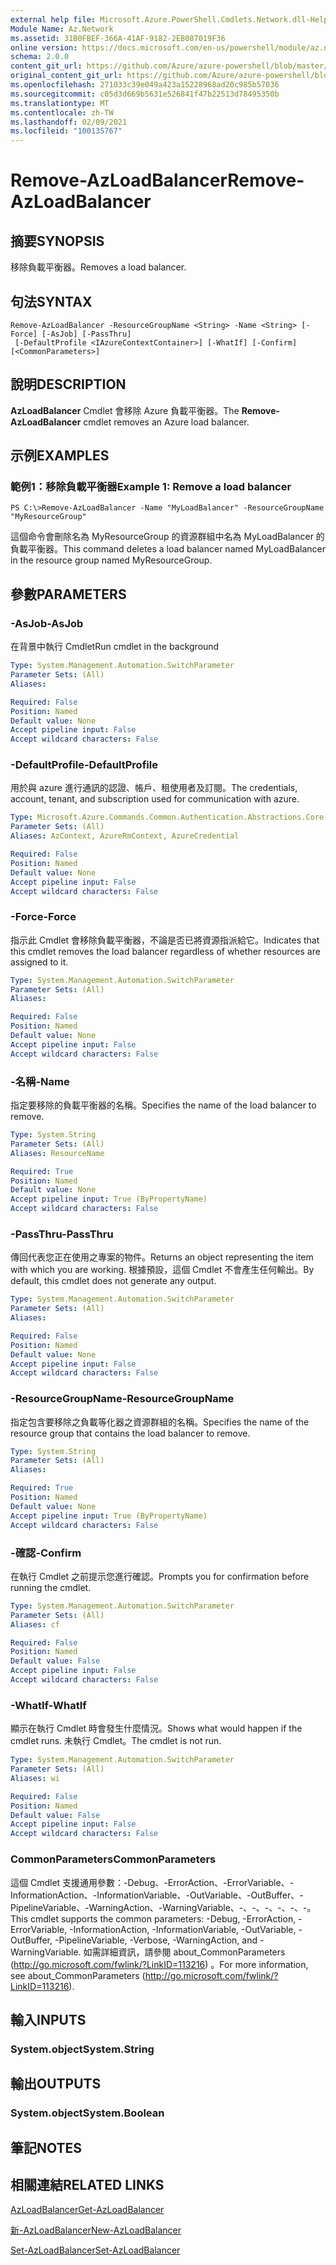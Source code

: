 ```yaml
---
external help file: Microsoft.Azure.PowerShell.Cmdlets.Network.dll-Help.xml
Module Name: Az.Network
ms.assetid: 31B0FBEF-366A-41AF-9182-2EB087019F36
online version: https://docs.microsoft.com/en-us/powershell/module/az.network/remove-azloadbalancer
schema: 2.0.0
content_git_url: https://github.com/Azure/azure-powershell/blob/master/src/Network/Network/help/Remove-AzLoadBalancer.md
original_content_git_url: https://github.com/Azure/azure-powershell/blob/master/src/Network/Network/help/Remove-AzLoadBalancer.md
ms.openlocfilehash: 271033c39e049a423a15228968ad20c985b57036
ms.sourcegitcommit: c05d3d669b5631e526841f47b22513d78495350b
ms.translationtype: MT
ms.contentlocale: zh-TW
ms.lasthandoff: 02/09/2021
ms.locfileid: "100135767"
---
```

# <span data-ttu-id="a8d6e-101">Remove-AzLoadBalancer</span><span class="sxs-lookup"><span data-stu-id="a8d6e-101">Remove-AzLoadBalancer</span></span>

## <span data-ttu-id="a8d6e-102">摘要</span><span class="sxs-lookup"><span data-stu-id="a8d6e-102">SYNOPSIS</span></span>
<span data-ttu-id="a8d6e-103">移除負載平衡器。</span><span class="sxs-lookup"><span data-stu-id="a8d6e-103">Removes a load balancer.</span></span>

## <span data-ttu-id="a8d6e-104">句法</span><span class="sxs-lookup"><span data-stu-id="a8d6e-104">SYNTAX</span></span>

```
Remove-AzLoadBalancer -ResourceGroupName <String> -Name <String> [-Force] [-AsJob] [-PassThru]
 [-DefaultProfile <IAzureContextContainer>] [-WhatIf] [-Confirm] [<CommonParameters>]
```

## <span data-ttu-id="a8d6e-105">說明</span><span class="sxs-lookup"><span data-stu-id="a8d6e-105">DESCRIPTION</span></span>
<span data-ttu-id="a8d6e-106">**AzLoadBalancer** Cmdlet 會移除 Azure 負載平衡器。</span><span class="sxs-lookup"><span data-stu-id="a8d6e-106">The **Remove-AzLoadBalancer** cmdlet removes an Azure load balancer.</span></span>

## <span data-ttu-id="a8d6e-107">示例</span><span class="sxs-lookup"><span data-stu-id="a8d6e-107">EXAMPLES</span></span>

### <span data-ttu-id="a8d6e-108">範例1：移除負載平衡器</span><span class="sxs-lookup"><span data-stu-id="a8d6e-108">Example 1: Remove a load balancer</span></span>
```
PS C:\>Remove-AzLoadBalancer -Name "MyLoadBalancer" -ResourceGroupName "MyResourceGroup"
```

<span data-ttu-id="a8d6e-109">這個命令會刪除名為 MyResourceGroup 的資源群組中名為 MyLoadBalancer 的負載平衡器。</span><span class="sxs-lookup"><span data-stu-id="a8d6e-109">This command deletes a load balancer named MyLoadBalancer in the resource group named MyResourceGroup.</span></span>

## <span data-ttu-id="a8d6e-110">參數</span><span class="sxs-lookup"><span data-stu-id="a8d6e-110">PARAMETERS</span></span>

### <span data-ttu-id="a8d6e-111">-AsJob</span><span class="sxs-lookup"><span data-stu-id="a8d6e-111">-AsJob</span></span>
<span data-ttu-id="a8d6e-112">在背景中執行 Cmdlet</span><span class="sxs-lookup"><span data-stu-id="a8d6e-112">Run cmdlet in the background</span></span>

```yaml
Type: System.Management.Automation.SwitchParameter
Parameter Sets: (All)
Aliases:

Required: False
Position: Named
Default value: None
Accept pipeline input: False
Accept wildcard characters: False
```

### <span data-ttu-id="a8d6e-113">-DefaultProfile</span><span class="sxs-lookup"><span data-stu-id="a8d6e-113">-DefaultProfile</span></span>
<span data-ttu-id="a8d6e-114">用於與 azure 進行通訊的認證、帳戶、租使用者及訂閱。</span><span class="sxs-lookup"><span data-stu-id="a8d6e-114">The credentials, account, tenant, and subscription used for communication with azure.</span></span>

```yaml
Type: Microsoft.Azure.Commands.Common.Authentication.Abstractions.Core.IAzureContextContainer
Parameter Sets: (All)
Aliases: AzContext, AzureRmContext, AzureCredential

Required: False
Position: Named
Default value: None
Accept pipeline input: False
Accept wildcard characters: False
```

### <span data-ttu-id="a8d6e-115">-Force</span><span class="sxs-lookup"><span data-stu-id="a8d6e-115">-Force</span></span>
<span data-ttu-id="a8d6e-116">指示此 Cmdlet 會移除負載平衡器，不論是否已將資源指派給它。</span><span class="sxs-lookup"><span data-stu-id="a8d6e-116">Indicates that this cmdlet removes the load balancer regardless of whether resources are assigned to it.</span></span>

```yaml
Type: System.Management.Automation.SwitchParameter
Parameter Sets: (All)
Aliases:

Required: False
Position: Named
Default value: None
Accept pipeline input: False
Accept wildcard characters: False
```

### <span data-ttu-id="a8d6e-117">-名稱</span><span class="sxs-lookup"><span data-stu-id="a8d6e-117">-Name</span></span>
<span data-ttu-id="a8d6e-118">指定要移除的負載平衡器的名稱。</span><span class="sxs-lookup"><span data-stu-id="a8d6e-118">Specifies the name of the load balancer to remove.</span></span>

```yaml
Type: System.String
Parameter Sets: (All)
Aliases: ResourceName

Required: True
Position: Named
Default value: None
Accept pipeline input: True (ByPropertyName)
Accept wildcard characters: False
```

### <span data-ttu-id="a8d6e-119">-PassThru</span><span class="sxs-lookup"><span data-stu-id="a8d6e-119">-PassThru</span></span>
<span data-ttu-id="a8d6e-120">傳回代表您正在使用之專案的物件。</span><span class="sxs-lookup"><span data-stu-id="a8d6e-120">Returns an object representing the item with which you are working.</span></span>
<span data-ttu-id="a8d6e-121">根據預設，這個 Cmdlet 不會產生任何輸出。</span><span class="sxs-lookup"><span data-stu-id="a8d6e-121">By default, this cmdlet does not generate any output.</span></span>

```yaml
Type: System.Management.Automation.SwitchParameter
Parameter Sets: (All)
Aliases:

Required: False
Position: Named
Default value: None
Accept pipeline input: False
Accept wildcard characters: False
```

### <span data-ttu-id="a8d6e-122">-ResourceGroupName</span><span class="sxs-lookup"><span data-stu-id="a8d6e-122">-ResourceGroupName</span></span>
<span data-ttu-id="a8d6e-123">指定包含要移除之負載等化器之資源群組的名稱。</span><span class="sxs-lookup"><span data-stu-id="a8d6e-123">Specifies the name of the resource group that contains the load balancer to remove.</span></span>

```yaml
Type: System.String
Parameter Sets: (All)
Aliases:

Required: True
Position: Named
Default value: None
Accept pipeline input: True (ByPropertyName)
Accept wildcard characters: False
```

### <span data-ttu-id="a8d6e-124">-確認</span><span class="sxs-lookup"><span data-stu-id="a8d6e-124">-Confirm</span></span>
<span data-ttu-id="a8d6e-125">在執行 Cmdlet 之前提示您進行確認。</span><span class="sxs-lookup"><span data-stu-id="a8d6e-125">Prompts you for confirmation before running the cmdlet.</span></span>

```yaml
Type: System.Management.Automation.SwitchParameter
Parameter Sets: (All)
Aliases: cf

Required: False
Position: Named
Default value: False
Accept pipeline input: False
Accept wildcard characters: False
```

### <span data-ttu-id="a8d6e-126">-WhatIf</span><span class="sxs-lookup"><span data-stu-id="a8d6e-126">-WhatIf</span></span>
<span data-ttu-id="a8d6e-127">顯示在執行 Cmdlet 時會發生什麼情況。</span><span class="sxs-lookup"><span data-stu-id="a8d6e-127">Shows what would happen if the cmdlet runs.</span></span>
<span data-ttu-id="a8d6e-128">未執行 Cmdlet。</span><span class="sxs-lookup"><span data-stu-id="a8d6e-128">The cmdlet is not run.</span></span>

```yaml
Type: System.Management.Automation.SwitchParameter
Parameter Sets: (All)
Aliases: wi

Required: False
Position: Named
Default value: False
Accept pipeline input: False
Accept wildcard characters: False
```

### <span data-ttu-id="a8d6e-129">CommonParameters</span><span class="sxs-lookup"><span data-stu-id="a8d6e-129">CommonParameters</span></span>
<span data-ttu-id="a8d6e-130">這個 Cmdlet 支援通用參數：-Debug、-ErrorAction、-ErrorVariable、-InformationAction、-InformationVariable、-OutVariable、-OutBuffer、-PipelineVariable、-WarningAction、-WarningVariable、-、-、-、-、-、-。</span><span class="sxs-lookup"><span data-stu-id="a8d6e-130">This cmdlet supports the common parameters: -Debug, -ErrorAction, -ErrorVariable, -InformationAction, -InformationVariable, -OutVariable, -OutBuffer, -PipelineVariable, -Verbose, -WarningAction, and -WarningVariable.</span></span> <span data-ttu-id="a8d6e-131">如需詳細資訊，請參閱 about_CommonParameters (http://go.microsoft.com/fwlink/?LinkID=113216) 。</span><span class="sxs-lookup"><span data-stu-id="a8d6e-131">For more information, see about_CommonParameters (http://go.microsoft.com/fwlink/?LinkID=113216).</span></span>

## <span data-ttu-id="a8d6e-132">輸入</span><span class="sxs-lookup"><span data-stu-id="a8d6e-132">INPUTS</span></span>

### <span data-ttu-id="a8d6e-133">System.object</span><span class="sxs-lookup"><span data-stu-id="a8d6e-133">System.String</span></span>

## <span data-ttu-id="a8d6e-134">輸出</span><span class="sxs-lookup"><span data-stu-id="a8d6e-134">OUTPUTS</span></span>

### <span data-ttu-id="a8d6e-135">System.object</span><span class="sxs-lookup"><span data-stu-id="a8d6e-135">System.Boolean</span></span>

## <span data-ttu-id="a8d6e-136">筆記</span><span class="sxs-lookup"><span data-stu-id="a8d6e-136">NOTES</span></span>

## <span data-ttu-id="a8d6e-137">相關連結</span><span class="sxs-lookup"><span data-stu-id="a8d6e-137">RELATED LINKS</span></span>

[<span data-ttu-id="a8d6e-138">AzLoadBalancer</span><span class="sxs-lookup"><span data-stu-id="a8d6e-138">Get-AzLoadBalancer</span></span>](./Get-AzLoadBalancer.md)

[<span data-ttu-id="a8d6e-139">新-AzLoadBalancer</span><span class="sxs-lookup"><span data-stu-id="a8d6e-139">New-AzLoadBalancer</span></span>](./New-AzLoadBalancer.md)

[<span data-ttu-id="a8d6e-140">Set-AzLoadBalancer</span><span class="sxs-lookup"><span data-stu-id="a8d6e-140">Set-AzLoadBalancer</span></span>](./Set-AzLoadBalancer.md)



